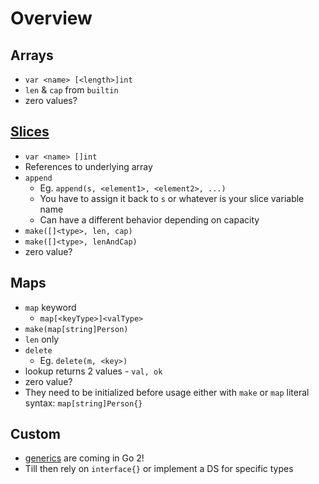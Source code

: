 # Overview

## Arrays

- `var <name> [<length>]int`
- `len` & `cap` from `builtin`
- zero values?

## [Slices](https://blog.golang.org/slices-intro)

- `var <name> []int`
- References to underlying array
- `append`
  - Eg. `append(s, <element1>, <element2>, ...)`
  - You have to assign it back to `s` or whatever is your slice variable name
  - Can have a different behavior depending on capacity
- `make([]<type>, len, cap)`
- `make([]<type>, lenAndCap)`
- zero value?

## Maps

- `map` keyword
  - `map[<keyType>]<valType>`
- `make(map[string]Person)`
- `len` only
- `delete`
  - Eg. `delete(m, <key>)`
- lookup returns 2 values - `val, ok`
- zero value?
- They need to be initialized before usage either with `make` or `map` literal syntax: `map[string]Person{}`

## Custom

- [generics](https://go.googlesource.com/proposal/+/refs/heads/master/design/go2draft-type-parameters.md) are coming in Go 2!
- Till then rely on `interface{}` or implement a DS for specific types
